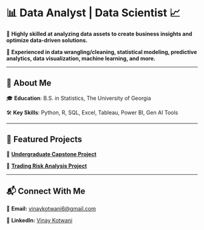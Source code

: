 # 📊 Data Analyst | Data Scientist 📈  

🔹 **Highly skilled at analyzing data assets to create business insights and optimize data-driven solutions.**

🔹 **Experienced in data wrangling/cleaning, statistical modeling, predictive analytics, data visualization, machine learning, and more.**    

---

## 📌 About Me  

🎓 **Education**: B.S. in Statistics, The University of Georgia  

🛠 **Key Skills**: Python, R, SQL, Excel, Tableau, Power BI, Gen AI Tools

---

## 🚀 Featured Projects  

🔹 **[Undergraduate Capstone Project](project1.md)**  

🔹 **[Trading Risk Analysis Project](project2.md)** 

---

## 📬 Connect With Me  

📧 **Email:** [vinaykotwani6@gmail.com](mailto:vinaykotwani6@gmail.com)  

💼 **LinkedIn:** [Vinay Kotwani](www.linkedin.com/in/vinay-kotwani-39173222a)
